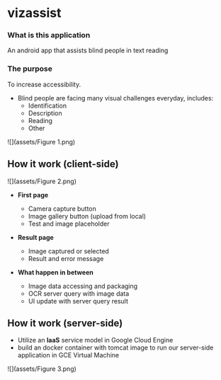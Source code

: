 # vizassist
### What is this application
An android app that assists blind people in text reading

### The purpose
To increase accessibility.
* Blind people are facing many visual challenges everyday, includes:
    * Identification
    * Description
    * Reading
    * Other
    
![](assets/Figure 1.png)

## How it work (client-side)
![](assets/Figure 2.png)

* **First page**
    * Camera capture button
    * Image gallery button (upload from local)
    * Test and image placeholder

* **Result page**
    * Image captured or selected
    * Result and error message

* **What happen in between**
    * Image data accessing and packaging
    * OCR server query with image data
    * UI update with server query result


## How it work (server-side)
* Utilize an **IaaS** service model in Google Cloud Engine
* build an docker container with tomcat image to run our server-side application in GCE Virtual Machine

![](assets/Figure 3.png)


